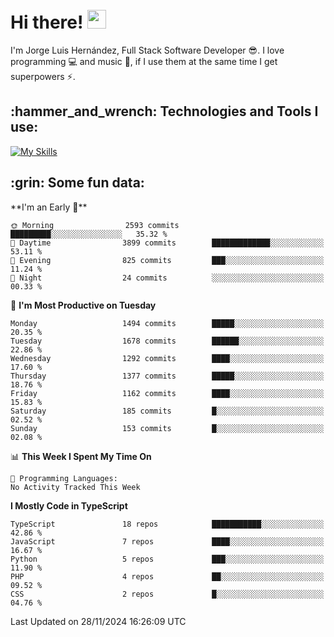 <h1 align="left">
 <abc>
  <br>Hi there! <img src="https://user-images.githubusercontent.com/42378118/110234147-e3259600-7f4e-11eb-95be-0c4047144dea.gif" width="30"><br>
 </abc>
</h1>

I'm Jorge Luis Hernández, Full Stack Software Developer :sunglasses:. I love programming :computer: and music :musical_score:, if I use them at the same time I get superpowers :zap:. 


<h2 align="left">:hammer_and_wrench: Technologies and Tools I use:</h2>

[![My Skills](https://skillicons.dev/icons?i=js,ts,html,css,py,vue,react,next,nest,postgres,mysql)](https://skillicons.dev)

<h2 align="left">:grin: Some fun data:</h2>
<!--START_SECTION:waka-->
**I'm an Early 🐤** 

```text
🌞 Morning                2593 commits        █████████░░░░░░░░░░░░░░░░   35.32 % 
🌆 Daytime                3899 commits        █████████████░░░░░░░░░░░░   53.11 % 
🌃 Evening                825 commits         ███░░░░░░░░░░░░░░░░░░░░░░   11.24 % 
🌙 Night                  24 commits          ░░░░░░░░░░░░░░░░░░░░░░░░░   00.33 % 
```
📅 **I'm Most Productive on Tuesday** 

```text
Monday                   1494 commits        █████░░░░░░░░░░░░░░░░░░░░   20.35 % 
Tuesday                  1678 commits        ██████░░░░░░░░░░░░░░░░░░░   22.86 % 
Wednesday                1292 commits        ████░░░░░░░░░░░░░░░░░░░░░   17.60 % 
Thursday                 1377 commits        █████░░░░░░░░░░░░░░░░░░░░   18.76 % 
Friday                   1162 commits        ████░░░░░░░░░░░░░░░░░░░░░   15.83 % 
Saturday                 185 commits         █░░░░░░░░░░░░░░░░░░░░░░░░   02.52 % 
Sunday                   153 commits         █░░░░░░░░░░░░░░░░░░░░░░░░   02.08 % 
```


📊 **This Week I Spent My Time On** 

```text
💬 Programming Languages: 
No Activity Tracked This Week
```

**I Mostly Code in TypeScript** 

```text
TypeScript               18 repos            ███████████░░░░░░░░░░░░░░   42.86 % 
JavaScript               7 repos             ████░░░░░░░░░░░░░░░░░░░░░   16.67 % 
Python                   5 repos             ███░░░░░░░░░░░░░░░░░░░░░░   11.90 % 
PHP                      4 repos             ██░░░░░░░░░░░░░░░░░░░░░░░   09.52 % 
CSS                      2 repos             █░░░░░░░░░░░░░░░░░░░░░░░░   04.76 % 
```




 Last Updated on 28/11/2024 16:26:09 UTC
<!--END_SECTION:waka-->
